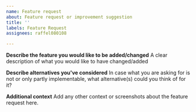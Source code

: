 ```yaml
---
name: Feature request
about: Feature request or improvement suggestion
title: ''
labels: Feature Request
assignees: raffel080108

---
```


**Describe the feature you would like to be added/changed**
A clear description of what you would like to have changed/added

**Describe alternatives you've considered**
In case what you are asking for is not or only partly implementable, what alternative(s) could you think of for it?

**Additional context**
Add any other context or screenshots about the feature request here.
